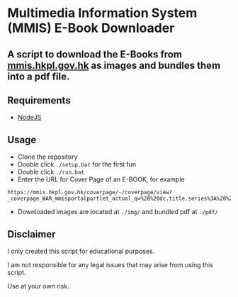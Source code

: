 # Multimedia Information System (MMIS) E-Book Downloader

## A script to download the E-Books from [mmis.hkpl.gov.hk](https://mmis.hkpl.gov.hk) as images and bundles them into a pdf file.

## Requirements
 - [NodeJS](https://nodejs.org/)

## Usage
 - Clone the repository
 - Double click `./setup.bat` for the first fun
 - Double click `./run.bat`
 - Enter the URL for Cover Page of an E-BOOK, for example 
 ```
 https://mmis.hkpl.gov.hk/coverpage/-/coverpage/view?_coverpage_WAR_mmisportalportlet_actual_q=%28%20dc.title.series%3A%28%22HKALE%5C%20Question%5C%20Papers.%5C%20AL%5C%20pure%5C%20mathematics%22%29%29&_coverpage_WAR_mmisportalportlet_sort_field=score&p_r_p_-1078056564_c=QF757YsWv5%2FH7zGe%2FKF%2BFDZS122lTaCH&_coverpage_WAR_mmisportalportlet_o=6&_coverpage_WAR_mmisportalportlet_sort_order=desc
 ```
 - Downloaded images are located at `./img/` and bundled pdf at `./pdf/`

## Disclaimer
I only created this script for educational purposes.

I am not responsible for any legal issues that may arise from using this script.

Use at your own risk.